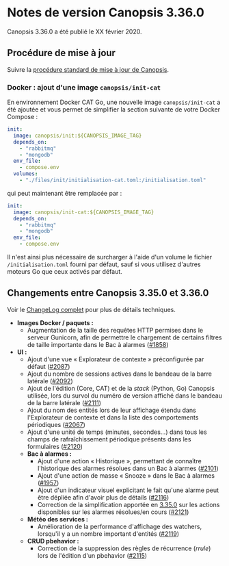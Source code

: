 # Notes de version Canopsis 3.36.0

Canopsis 3.36.0 a été publié le XX février 2020.

## Procédure de mise à jour

Suivre la [procédure standard de mise à jour de Canopsis](../guide-administration/mise-a-jour/index.md).

### Docker : ajout d'une image `canopsis/init-cat`

En environnement Docker CAT Go, une nouvelle image `canopsis/init-cat` a été ajoutée et vous permet de simplifier la section suivante de votre Docker Compose :

```yaml
init:
  image: canopsis/init:${CANOPSIS_IMAGE_TAG}
  depends_on:
    - "rabbitmq"
    - "mongodb"
  env_file:
    - compose.env
  volumes:
    - "./files/init/initialisation-cat.toml:/initialisation.toml"
```

qui peut maintenant être remplacée par :

```yaml
init:
  image: canopsis/init-cat:${CANOPSIS_IMAGE_TAG}
  depends_on:
    - "rabbitmq"
    - "mongodb"
  env_file:
    - compose.env
```

Il n'est ainsi plus nécessaire de surcharger à l'aide d'un volume le fichier `/initialisation.toml` fourni par défaut, sauf si vous utilisez d'autres moteurs Go que ceux activés par défaut.

## Changements entre Canopsis 3.35.0 et 3.36.0

Voir le [ChangeLog complet](https://git.canopsis.net/canopsis/canopsis/blob/develop/CHANGELOG.md) pour plus de détails techniques.

*  **Images Docker / paquets :**
    *  Augmentation de la taille des requêtes HTTP permises dans le serveur Gunicorn, afin de permettre le chargement de certains filtres de taille importante dans le Bac à alarmes ([#1858](https://git.canopsis.net/canopsis/canopsis/issues/1858))
*  **UI :**
    *  Ajout d'une vue « Explorateur de contexte » préconfigurée par défaut ([#2087](https://git.canopsis.net/canopsis/canopsis/issues/2087))
    *  Ajout du nombre de sessions actives dans le bandeau de la barre latérale ([#2092](https://git.canopsis.net/canopsis/canopsis/issues/2092))
    *  Ajout de l'édition (Core, CAT) et de la *stack* (Python, Go) Canopsis utilisée, lors du survol du numéro de version affiché dans le bandeau de la barre latérale ([#2111](https://git.canopsis.net/canopsis/canopsis/issues/2111))
    *  Ajout du nom des entités lors de leur affichage étendu dans l'Explorateur de contexte et dans la liste des comportements périodiques ([#2067](https://git.canopsis.net/canopsis/canopsis/issues/2067))
    *  Ajout d'une unité de temps (minutes, secondes…) dans tous les champs de rafraîchissement périodique présents dans les formulaires ([#2120](https://git.canopsis.net/canopsis/canopsis/issues/2120))
    *  **Bac à alarmes :**
        *  Ajout d'une action « Historique », permettant de connaître l'historique des alarmes résolues dans un Bac à alarmes ([#2101](https://git.canopsis.net/canopsis/canopsis/issues/2101))
        *  Ajout d'une action de masse « Snooze » dans le Bac à alarmes ([#1957](https://git.canopsis.net/canopsis/canopsis/issues/1957))
        *  Ajout d'un indicateur visuel explicitant le fait qu'une alarme peut être dépliée afin d'avoir plus de détails ([#2116](https://git.canopsis.net/canopsis/canopsis/issues/2116))
        *  Correction de la simplification apportée en [3.35.0](3.35.0.md) sur les actions disponibles sur les alarmes résolues/en cours ([#2121](https://git.canopsis.net/canopsis/canopsis/issues/2121))
    *  **Météo des services :**
        *  Amélioration de la performance d'affichage des watchers, lorsqu'il y a un nombre important d'entités ([#2119](https://git.canopsis.net/canopsis/canopsis/issues/2119))
    *  **CRUD pbehavior :**
        *  Correction de la suppression des règles de récurrence (*rrule*) lors de l'édition d'un pbehavior ([#2115](https://git.canopsis.net/canopsis/canopsis/issues/2115))
